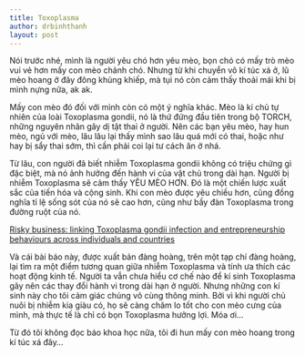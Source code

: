 ```yaml
---
title: Toxoplasma
author: drbinhthanh
layout: post
---
```


Nói trước nhé, mình là người yêu chó hơn yêu mèo, bọn chó có mấy trò mèo vui vẻ hơn mấy con mèo chảnh chó. Nhưng từ khi chuyển vô kí túc xá ở, lũ mèo hoang ở đây đông khủng khiếp, mà tụi nó còn cảm thấy thoải mái khi bị mình nựng nữa, ak ak.

Mấy con mèo đó đối với mình còn có một ý nghĩa khác. Mèo là kí chủ tự nhiên của loài Toxoplasma gondii, nó là thứ đứng đầu tiên trong bộ TORCH, những nguyên nhân gây dị tật thai ở người. Nên các bạn yêu mèo, hay hun mèo, ngủ với mèo, lâu lâu lại thấy mình sao lâu quá mới có thai, hoặc như hay bị sẩy thai sớm, thì cần phải coi lại tư cách ăn ở nhá.

Từ lâu, con người đã biết nhiễm Toxoplasma gondii không có triệu chứng gì đặc biệt, mà nó ảnh hưởng đến hành vi của vật chủ trong dài hạn. Người bị nhiễm Toxoplasma sẽ cảm thấy YÊU MÈO HƠN. Đó là một chiến lược xuất sắc của tiến hóa và cộng sinh. Khi con mèo được yêu chiều hơn, cũng đồng nghĩa tỉ lệ sống sót của nó sẽ cao hơn, cũng như bầy đàn Toxoplasma trong đường ruột của nó.

[Risky business: linking Toxoplasma gondii infection and entrepreneurship behaviours across individuals and countries](https://royalsocietypublishing.org/doi/full/10.1098/rspb.2018.0822?fbclid=IwAR3IMw0fdJMkPIiIjkTj1qwDdCqQCKe4qYloD_gaO-UOc41Z6gUdVAUnq7U&)

Và cái bài báo này, được xuất bản đàng hoàng, trên một tạp chí đàng hoàng, lại tìm ra một điểm tương quan giữa nhiễm Toxoplasma và tính ưa thích các hoạt động kinh tế. Người ta vẫn chưa hiểu cơ chế nào để kí sinh Toxoplasma gây nên các thay đổi hành vi trong dài hạn ở người. Nhưng những con kí sinh này cho tôi cảm giác chúng vô cùng thông minh. Bởi vì khi người chủ nuôi bị nhiễm kia giàu có, họ sẽ càng chăm lo tốt cho con mèo cưng của mình, mà thực tế là chỉ có bọn Toxoplasma hưởng lợi. Móa ơi…

Từ đó tôi không đọc báo khoa học nữa, tôi đi hun mấy con mèo hoang trong kí túc xá đây…